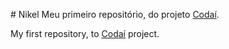 #   N i k e l 
 
Meu primeiro repositório, do projeto [Codaí](https://plataforma.growdev.com.br/curso/codai).

My first repository, to [Codaí](https://plataforma.growdev.com.br/curso/codai) project.

